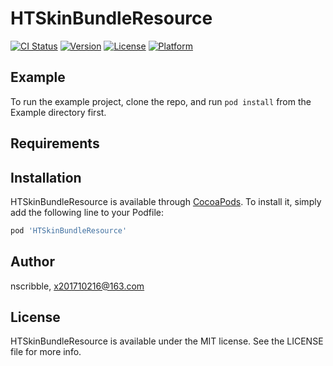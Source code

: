 # HTSkinBundleResource

[![CI Status](https://img.shields.io/travis/nscribble/HTSkinBundleResource.svg?style=flat)](https://travis-ci.org/nscribble/HTSkinBundleResource)
[![Version](https://img.shields.io/cocoapods/v/HTSkinBundleResource.svg?style=flat)](https://cocoapods.org/pods/HTSkinBundleResource)
[![License](https://img.shields.io/cocoapods/l/HTSkinBundleResource.svg?style=flat)](https://cocoapods.org/pods/HTSkinBundleResource)
[![Platform](https://img.shields.io/cocoapods/p/HTSkinBundleResource.svg?style=flat)](https://cocoapods.org/pods/HTSkinBundleResource)

## Example

To run the example project, clone the repo, and run `pod install` from the Example directory first.

## Requirements

## Installation

HTSkinBundleResource is available through [CocoaPods](https://cocoapods.org). To install
it, simply add the following line to your Podfile:

```ruby
pod 'HTSkinBundleResource'
```

## Author

nscribble, x201710216@163.com

## License

HTSkinBundleResource is available under the MIT license. See the LICENSE file for more info.
